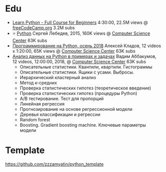 # Edu

* [Learn Python - Full Course for Beginners](https://youtu.be/rfscVS0vtbw) 4:30:00, 22.5M views @ [freeCodeCamp.org](http://freeCodeCamp.org) 3.2M subs 
* :star: [Python](https://www.youtube.com/playlist?list=PLlb7e2G7aSpTTNp7HBYzCBByaE1h54ruW) Сергей Лебедев, 2015, 160K views @ [Computer Science Center](https://compscicenter.ru) 63K subs
* [Программирование на Python, осень 2018](https://youtube.com/playlist?list=PLlb7e2G7aSpQhNphPSpcO4daaRPeVstku) Алексей Кладов, 12 videos x 1:20:00, 65K views  @ [Computer Science Center](https://compscicenter.ru) 63K subs
* [Анализ данных на Python в примерах и задачах](https://www.youtube.com/playlist?list=PLlb7e2G7aSpRb95_Wi7lZ-zA6fOjV3_l7) Вадим Аббакумов, 12 videos, 12:00:00, 2018,  @ [Computer Science Center](https://compscicenter.ru) 63K subs
  * Описательные статистики. Квантили, квартили. Гистограммы
  * Описательные статистики. Ящики с усами. Выбросы.
  * Иерархический кластерный анализ
  * Метод к-средних
  * Проверка статистических гипотез (теоретическое введение)
  * Проверка статистических гипотез (процедуры Python)
  * A/B тестирование. Тест для пропорций
  * Линейная регрессия
  * Прогнозирование на основе регрессионной модели
  * Деревья классификации и регрессии
  * Random forest
  * Boosting. Gradient boosting machine. Ключевые параметры модели


# Template
https://github.com/zzzamyatin/python_template
